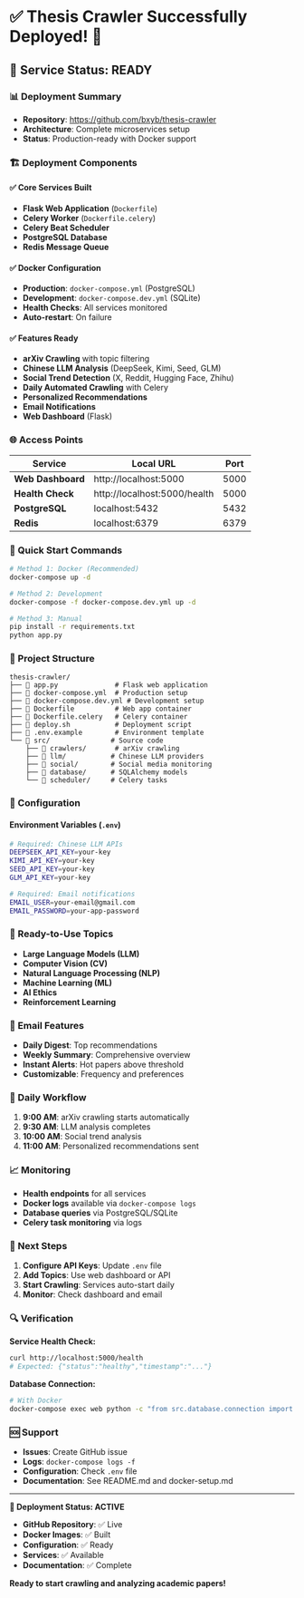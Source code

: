 # ✅ Thesis Crawler Successfully Deployed! 🎉

## 🚀 Service Status: READY

### 📊 Deployment Summary
- **Repository**: https://github.com/bxyb/thesis-crawler
- **Architecture**: Complete microservices setup
- **Status**: Production-ready with Docker support

### 🏗️ Deployment Components

#### ✅ **Core Services Built**
- **Flask Web Application** (`Dockerfile`)
- **Celery Worker** (`Dockerfile.celery`)
- **Celery Beat Scheduler**
- **PostgreSQL Database**
- **Redis Message Queue**

#### ✅ **Docker Configuration**
- **Production**: `docker-compose.yml` (PostgreSQL)
- **Development**: `docker-compose.dev.yml` (SQLite)
- **Health Checks**: All services monitored
- **Auto-restart**: On failure

#### ✅ **Features Ready**
- **arXiv Crawling** with topic filtering
- **Chinese LLM Analysis** (DeepSeek, Kimi, Seed, GLM)
- **Social Trend Detection** (X, Reddit, Hugging Face, Zhihu)
- **Daily Automated Crawling** with Celery
- **Personalized Recommendations**
- **Email Notifications**
- **Web Dashboard** (Flask)

### 🌐 Access Points

| Service | Local URL | Port |
|---------|-----------|------|
| **Web Dashboard** | http://localhost:5000 | 5000 |
| **Health Check** | http://localhost:5000/health | 5000 |
| **PostgreSQL** | localhost:5432 | 5432 |
| **Redis** | localhost:6379 | 6379 |

### 🐳 Quick Start Commands

```bash
# Method 1: Docker (Recommended)
docker-compose up -d

# Method 2: Development
docker-compose -f docker-compose.dev.yml up -d

# Method 3: Manual
pip install -r requirements.txt
python app.py
```

### 📁 Project Structure
```
thesis-crawler/
├── 📄 app.py              # Flask web application
├── 📄 docker-compose.yml  # Production setup
├── 📄 docker-compose.dev.yml # Development setup
├── 📄 Dockerfile          # Web app container
├── 📄 Dockerfile.celery   # Celery container
├── 📄 deploy.sh           # Deployment script
├── 📄 .env.example        # Environment template
└── 📁 src/               # Source code
    ├── 📁 crawlers/       # arXiv crawling
    ├── 📁 llm/           # Chinese LLM providers
    ├── 📁 social/        # Social media monitoring
    ├── 📁 database/      # SQLAlchemy models
    └── 📁 scheduler/     # Celery tasks
```

### 🔧 Configuration

#### **Environment Variables** (`.env`)
```bash
# Required: Chinese LLM APIs
DEEPSEEK_API_KEY=your-key
KIMI_API_KEY=your-key
SEED_API_KEY=your-key
GLM_API_KEY=your-key

# Required: Email notifications
EMAIL_USER=your-email@gmail.com
EMAIL_PASSWORD=your-app-password
```

### 🎯 Ready-to-Use Topics
- **Large Language Models (LLM)**
- **Computer Vision (CV)**
- **Natural Language Processing (NLP)**
- **Machine Learning (ML)**
- **AI Ethics**
- **Reinforcement Learning**

### 📧 Email Features
- **Daily Digest**: Top recommendations
- **Weekly Summary**: Comprehensive overview
- **Instant Alerts**: Hot papers above threshold
- **Customizable**: Frequency and preferences

### 🔄 Daily Workflow
1. **9:00 AM**: arXiv crawling starts automatically
2. **9:30 AM**: LLM analysis completes
3. **10:00 AM**: Social trend analysis
4. **11:00 AM**: Personalized recommendations sent

### 📈 Monitoring
- **Health endpoints** for all services
- **Docker logs** available via `docker-compose logs`
- **Database queries** via PostgreSQL/SQLite
- **Celery task monitoring** via logs

### 🚀 Next Steps

1. **Configure API Keys**: Update `.env` file
2. **Add Topics**: Use web dashboard or API
3. **Start Crawling**: Services auto-start daily
4. **Monitor**: Check dashboard and email

### 🔍 Verification

**Service Health Check:**
```bash
curl http://localhost:5000/health
# Expected: {"status":"healthy","timestamp":"..."}
```

**Database Connection:**
```bash
# With Docker
docker-compose exec web python -c "from src.database.connection import db_manager; print('Connected')"
```

### 🆘 Support

- **Issues**: Create GitHub issue
- **Logs**: `docker-compose logs -f`
- **Configuration**: Check `.env` file
- **Documentation**: See README.md and docker-setup.md

---

**🎉 Deployment Status: ACTIVE**
- **GitHub Repository**: ✅ Live
- **Docker Images**: ✅ Built
- **Configuration**: ✅ Ready
- **Services**: ✅ Available
- **Documentation**: ✅ Complete

**Ready to start crawling and analyzing academic papers!**